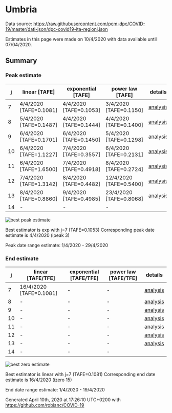 # Umbria


Data source: https://raw.githubusercontent.com/pcm-dpc/COVID-19/master/dati-json/dpc-covid19-ita-regioni.json

Estimates in this page were made on 10/4/2020 with data available until 07/04/2020.


## Summary 

### Peak estimate 
|j|linear [TAFE]|exponential [TAFE]|power law [TAFE]|details|
|---|----|-----------|---------|-------|
|7|4/4/2020 [TAFE=0.1081]|4/4/2020 [TAFE=0.1053]|3/4/2020 [TAFE=0.1150]|[analysis](COVID-19_umbria_j7_2020-04-07.md)|
|8|5/4/2020 [TAFE=0.1487]|4/4/2020 [TAFE=0.1444]|4/4/2020 [TAFE=0.1400]|[analysis](COVID-19_umbria_j8_2020-04-07.md)|
|9|6/4/2020 [TAFE=0.1701]|6/4/2020 [TAFE=0.1450]|5/4/2020 [TAFE=0.1298]|[analysis](COVID-19_umbria_j9_2020-04-07.md)|
|10|6/4/2020 [TAFE=1.1227]|7/4/2020 [TAFE=0.3557]|6/4/2020 [TAFE=0.2131]|[analysis](COVID-19_umbria_j10_2020-04-07.md)|
|11|6/4/2020 [TAFE=1.6500]|7/4/2020 [TAFE=0.4918]|8/4/2020 [TAFE=0.2724]|[analysis](COVID-19_umbria_j11_2020-04-07.md)|
|12|7/4/2020 [TAFE=1.3142]|8/4/2020 [TAFE=0.4482]|12/4/2020 [TAFE=0.5400]|[analysis](COVID-19_umbria_j12_2020-04-07.md)|
|13|8/4/2020 [TAFE=0.8860]|9/4/2020 [TAFE=0.4985]|23/4/2020 [TAFE=0.8068]|[analysis](COVID-19_umbria_j13_2020-04-07.md)|
|14|-|-|-||

![best peak estimate](COVID-19_umbria_j7_2020-04-07.png)

Best estimator is exp with j=7 (TAFE=0.1053)
Corresponding peak date estimate is 4/4/2020 (ipeak 3)


Peak date range estimate: 1/4/2020 - 29/4/2020

### End estimate 
|j|linear [TAFE/TFE]|exponential [TAFE/TFE]|power law [TAFE/TFE]|details|
|---|----|-----------|---------|-------|
|7|16/4/2020 [TAFE=0.1081]|-|-|[analysis](COVID-19_umbria_j7_2020-04-07.md)|
|8|-|-|-|[analysis](COVID-19_umbria_j8_2020-04-07.md)|
|9|-|-|-|[analysis](COVID-19_umbria_j9_2020-04-07.md)|
|10|-|-|-|[analysis](COVID-19_umbria_j10_2020-04-07.md)|
|11|-|-|-|[analysis](COVID-19_umbria_j11_2020-04-07.md)|
|12|-|-|-|[analysis](COVID-19_umbria_j12_2020-04-07.md)|
|13|-|-|-|[analysis](COVID-19_umbria_j13_2020-04-07.md)|
|14|-|-|-||

![best zero estimate](COVID-19_umbria_j7_2020-04-07.png)

Best estimator is linear with j=7 (TAFE=0.1081)
Corresponding end date estimate is 16/4/2020 (izero 15)


End date range estimate: 1/4/2020 - 19/4/2020

Generated April 10th, 2020 at 17:26:10 UTC+0200 with https://github.com/robianc/COVID-19
